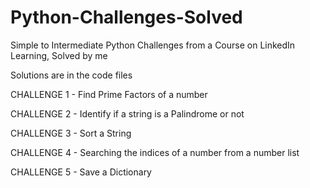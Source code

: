# Python-Challenges-Solved

Simple to Intermediate Python Challenges from a Course on LinkedIn Learning, Solved by me

Solutions are in the code files

CHALLENGE 1 - Find Prime Factors of a number

CHALLENGE 2 - Identify if a string is a Palindrome or not

CHALLENGE 3 - Sort a String

CHALLENGE 4 - Searching the indices of a number from a number list 

CHALLENGE 5 - Save a Dictionary
